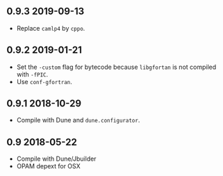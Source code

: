 0.9.3 2019-09-13
----------------

- Replace `camlp4` by `cppo`.

0.9.2 2019-01-21
----------------

- Set the `-custom` flag for bytecode because `libgfortan` is not
  compiled with `-fPIC`.
- Use `conf-gfortran`.

0.9.1 2018-10-29
----------------

- Compile with Dune and `dune.configurator`.

0.9 2018-05-22
--------------

- Compile with Dune/Jbuilder
- OPAM depext for OSX

